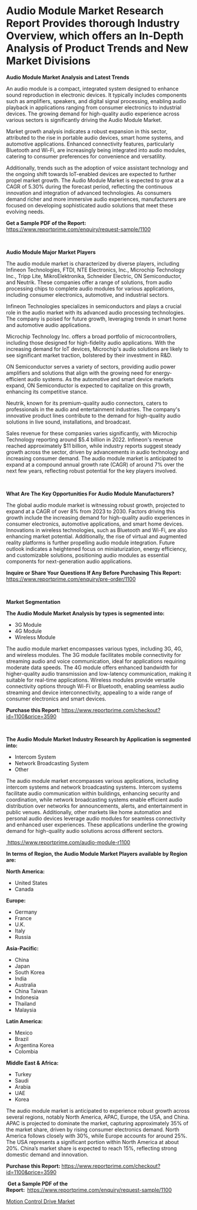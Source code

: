 <p><h1>Audio Module Market Research Report Provides thorough Industry Overview, which offers an In-Depth Analysis of Product Trends and New Market Divisions</h1></p><p><strong>Audio Module Market Analysis and Latest Trends</strong></p>
<p><p>An audio module is a compact, integrated system designed to enhance sound reproduction in electronic devices. It typically includes components such as amplifiers, speakers, and digital signal processing, enabling audio playback in applications ranging from consumer electronics to industrial devices. The growing demand for high-quality audio experience across various sectors is significantly driving the Audio Module Market.</p><p>Market growth analysis indicates a robust expansion in this sector, attributed to the rise in portable audio devices, smart home systems, and automotive applications. Enhanced connectivity features, particularly Bluetooth and Wi-Fi, are increasingly being integrated into audio modules, catering to consumer preferences for convenience and versatility. </p><p>Additionally, trends such as the adoption of voice assistant technology and the ongoing shift towards IoT-enabled devices are expected to further propel market growth. The Audio Module Market is expected to grow at a CAGR of 5.30% during the forecast period, reflecting the continuous innovation and integration of advanced technologies. As consumers demand richer and more immersive audio experiences, manufacturers are focused on developing sophisticated audio solutions that meet these evolving needs.</p></p>
<p><strong>Get a Sample PDF of the Report:&nbsp;</strong> <a href="https://www.reportprime.com/enquiry/request-sample/1100?utm_campaign=3094&utm_medium=2&utm_source=Github&utm_content=ia&utm_term=18032025&utm_id=audio-module">https://www.reportprime.com/enquiry/request-sample/1100</a></p>
<p>&nbsp;</p>
<p><strong>Audio Module Major Market Players</strong></p>
<p><p>The audio module market is characterized by diverse players, including Infineon Technologies, FTDI, NTE Electronics, Inc., Microchip Technology Inc., Tripp Lite, MikroElektronika, Schneider Electric, ON Semiconductor, and Neutrik. These companies offer a range of solutions, from audio processing chips to complete audio modules for various applications, including consumer electronics, automotive, and industrial sectors.</p><p>Infineon Technologies specializes in semiconductors and plays a crucial role in the audio market with its advanced audio processing technologies. The company is poised for future growth, leveraging trends in smart home and automotive audio applications. </p><p>Microchip Technology Inc. offers a broad portfolio of microcontrollers, including those designed for high-fidelity audio applications. With the increasing demand for IoT devices, Microchip's audio solutions are likely to see significant market traction, bolstered by their investment in R&D.</p><p>ON Semiconductor serves a variety of sectors, providing audio power amplifiers and solutions that align with the growing need for energy-efficient audio systems. As the automotive and smart device markets expand, ON Semiconductor is expected to capitalize on this growth, enhancing its competitive stance.</p><p>Neutrik, known for its premium-quality audio connectors, caters to professionals in the audio and entertainment industries. The company's innovative product lines contribute to the demand for high-quality audio solutions in live sound, installations, and broadcast.</p><p>Sales revenue for these companies varies significantly, with Microchip Technology reporting around $5.4 billion in 2022. Infineon's revenue reached approximately $11 billion, while industry reports suggest steady growth across the sector, driven by advancements in audio technology and increasing consumer demand. The audio module market is anticipated to expand at a compound annual growth rate (CAGR) of around 7% over the next few years, reflecting robust potential for the key players involved.</p></p>
<p>&nbsp;</p>
<p><strong>What Are The Key Opportunities For Audio Module Manufacturers?</strong></p>
<p><p>The global audio module market is witnessing robust growth, projected to expand at a CAGR of over 8% from 2023 to 2030. Factors driving this growth include the increasing demand for high-quality audio experiences in consumer electronics, automotive applications, and smart home devices. Innovations in wireless technologies, such as Bluetooth and Wi-Fi, are also enhancing market potential. Additionally, the rise of virtual and augmented reality platforms is further propelling audio module integration. Future outlook indicates a heightened focus on miniaturization, energy efficiency, and customizable solutions, positioning audio modules as essential components for next-generation audio applications.</p></p>
<p><strong>Inquire or Share Your Questions If Any Before Purchasing This Report:</strong> <a href="https://www.reportprime.com/enquiry/pre-order/1100?utm_campaign=3094&utm_medium=2&utm_source=Github&utm_content=ia&utm_term=18032025&utm_id=audio-module">https://www.reportprime.com/enquiry/pre-order/1100</a></p>
<p>&nbsp;</p>
<p><strong>Market Segmentation</strong></p>
<p><strong>The Audio Module Market Analysis by types is segmented into:</strong></p>
<p><ul><li>3G Module</li><li>4G Module</li><li>Wireless Module</li></ul></p>
<p><p>The audio module market encompasses various types, including 3G, 4G, and wireless modules. The 3G module facilitates mobile connectivity for streaming audio and voice communication, ideal for applications requiring moderate data speeds. The 4G module offers enhanced bandwidth for higher-quality audio transmission and low-latency communication, making it suitable for real-time applications. Wireless modules provide versatile connectivity options through Wi-Fi or Bluetooth, enabling seamless audio streaming and device interconnectivity, appealing to a wide range of consumer electronics and smart devices.</p></p>
<p><strong>Purchase this Report:&nbsp;</strong><a href="https://www.reportprime.com/checkout?id=1100&price=3590&utm_campaign=3094&utm_medium=2&utm_source=Github&utm_content=ia&utm_term=18032025&utm_id=audio-module">https://www.reportprime.com/checkout?id=1100&price=3590</a></p>
<p>&nbsp;</p>
<p><strong>The Audio Module Market Industry Research by Application is segmented into:</strong></p>
<p><ul><li>Intercom System</li><li>Network Broadcasting System</li><li>Other</li></ul></p>
<p><p>The audio module market encompasses various applications, including intercom systems and network broadcasting systems. Intercom systems facilitate audio communication within buildings, enhancing security and coordination, while network broadcasting systems enable efficient audio distribution over networks for announcements, alerts, and entertainment in public venues. Additionally, other markets like home automation and personal audio devices leverage audio modules for seamless connectivity and enhanced user experiences. These applications underline the growing demand for high-quality audio solutions across different sectors.</p></p>
<p><a href="https://www.reportprime.com/audio-module-r1100?utm_campaign=3094&utm_medium=2&utm_source=Github&utm_content=ia&utm_term=18032025&utm_id=audio-module">&nbsp;https://www.reportprime.com/audio-module-r1100</a></p>
<p><strong>In terms of Region, the Audio Module Market Players available by Region are:</strong></p>
<p>
    <p> <strong> North America: </strong>
        <ul>
            <li>United States</li>
            <li>Canada</li>
        </ul>
        </p> 
    <p> <strong> Europe: </strong>
        <ul>
            <li>Germany</li>
            <li>France</li>
            <li>U.K.</li>
            <li>Italy</li>
            <li>Russia</li>
        </ul>
        </p> 
    <p> <strong> Asia-Pacific: </strong>
        <ul>
            <li>China</li>
            <li>Japan</li>
            <li>South Korea</li>
            <li>India</li>
            <li>Australia</li>
            <li>China Taiwan</li>
            <li>Indonesia</li>
            <li>Thailand</li>
            <li>Malaysia</li>
        </ul>
        </p> 
    <p> <strong> Latin America: </strong>
        <ul>
            <li>Mexico</li>
            <li>Brazil</li>
            <li>Argentina Korea</li>
            <li>Colombia</li>
        </ul>
        </p> 
    <p> <strong> Middle East & Africa: </strong>
        <ul>
            <li>Turkey</li>
            <li>Saudi</li>
            <li>Arabia</li>
            <li>UAE</li>
            <li>Korea</li>
        </ul>
    </p>
    </p>
<p><p>The audio module market is anticipated to experience robust growth across several regions, notably North America, APAC, Europe, the USA, and China. APAC is projected to dominate the market, capturing approximately 35% of the market share, driven by rising consumer electronics demand. North America follows closely with 30%, while Europe accounts for around 25%. The USA represents a significant portion within North America at about 20%. China’s market share is expected to reach 15%, reflecting strong domestic demand and innovation.</p></p>
<p><strong>Purchase this Report: </strong><a href="https://www.reportprime.com/checkout?id=1100&price=3590&utm_campaign=3094&utm_medium=2&utm_source=Github&utm_content=ia&utm_term=18032025&utm_id=audio-module">https://www.reportprime.com/checkout?id=1100&price=3590</a></p>
<p>&nbsp;<strong>Get a Sample PDF of the Report:&nbsp;&nbsp;</strong><a href="https://www.reportprime.com/enquiry/request-sample/1100?utm_campaign=3094&utm_medium=2&utm_source=Github&utm_content=ia&utm_term=18032025&utm_id=audio-module">https://www.reportprime.com/enquiry/request-sample/1100</a></p>
<p><strong></strong></p>
<p><p><a href="https://github.com/rushanday/Market-Research-Report-List-1/blob/main/motion-control-drive-market.md?utm_campaign=3094&utm_medium=2&utm_source=Github&utm_content=ia&utm_term=18032025&utm_id=audio-module">Motion Control Drive Market</a></p></p>